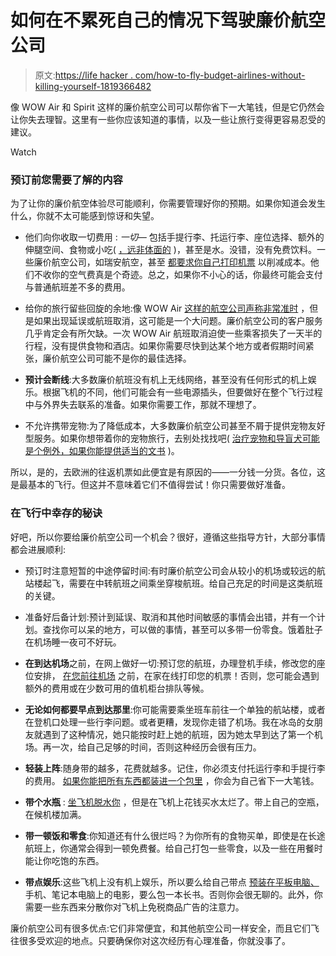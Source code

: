 # 如何在不累死自己的情况下驾驶廉价航空公司

> 原文:[https://life hacker . com/how-to-fly-budget-airlines-without-killing-yourself-1819366482](https://lifehacker.com/how-to-fly-budget-airlines-without-killing-yourself-1819366482)

像 WOW Air 和 Spirit 这样的廉价航空公司可以帮你省下一大笔钱，但是它仍然会让你失去理智。这里有一些你应该知道的事情，以及一些让旅行变得更容易忍受的建议。

Watch

### 预订前您需要了解的内容

为了让你的廉价航空体验尽可能顺利，你需要管理好你的预期。如果你知道会发生什么，你就不太可能感到惊讶和失望。

*   他们向你收取一切费用 : *一切—* 包括手提行李、托运行李、座位选择、额外的伸腿空间、食物或小吃( [，远非体面的](https://thepointsguy.com/2015/05/wow-air-review/) )，甚至是水。没错，没有免费饮料。一些廉价航空公司，如瑞安航空，甚至 [都要求你自己打印机票](http://thriftynomads.com/7-must-know-facts-about-budget-airlines/) 以削减成本。他们不收你的空气费真是个奇迹。总之，如果你不小心的话，你最终可能会支付与普通航班差不多的费用。

*   给你的旅行留些回旋的余地:像 WOW Air [这样的航空公司声称非常准时](https://wowair.us/magazine/wow-air-is-icelands-most-punctual-airline/) ，但是如果出现延误或航班取消，这可能是一个大问题。廉价航空公司的客户服务几乎肯定会有所欠缺。一次 WOW Air 航班取消迫使一些乘客损失了一天半的行程，没有提供食物和酒店。如果你需要尽快到达某个地方或者假期时间紧张，廉价航空公司可能不是你的最佳选择。

*   **预计会断线**:大多数廉价航班没有机上无线网络，甚至没有任何形式的机上娱乐。根据飞机的不同，他们可能会有一些电源插头，但要做好在整个飞行过程中与外界失去联系的准备。如果你需要工作，那就不理想了。

*   不允许携带宠物:为了降低成本，大多数廉价航空公司甚至不屑于提供宠物友好型服务。如果你想带着你的宠物旅行，去别处找找吧( [治疗宠物和导盲犬可能是个例外，如果你能提供适当的文书](http://www.detroitnews.com/story/travel/2017/08/23/6-things-know-before-flying-wow-air/595019001/) )。

所以，是的，去欧洲的往返机票如此便宜是有原因的——一分钱一分货。各位，这是最基本的飞行。但这并不意味着它们不值得尝试！你只需要做好准备。

### 在飞行中幸存的秘诀

好吧，所以你要给廉价航空公司一个机会？很好，遵循这些指导方针，大部分事情都会进展顺利:

*   预订时注意短暂的中途停留时间:有时廉价航空公司会从较小的机场或较远的航站楼起飞，需要在中转航班之间乘坐穿梭航班。给自己充足的时间是这类航班的关键。

*   准备好后备计划:预计到延误、取消和其他时间敏感的事情会出错，并有一个计划。查找你可以呆的地方，可以做的事情，甚至可以多带一份零食。饿着肚子在机场睡一夜可不好玩。

*   **在到达机场**之前，在网上做好一切:预订您的航班，办理登机手续，修改您的座位安排， [在您前往机场](http://www.nomadwallet.com/flying-budget-airlines/) 之前，在家在线打印您的机票！否则，您可能会遇到额外的费用或在少数可用的值机柜台排队等候。

*   **无论如何都要早点到达那里**:你可能需要乘坐班车前往一个单独的航站楼，或者在登机口处理一些行李问题。或者更糟，发现你走错了机场。我在冰岛的女朋友就遇到了这种情况，她只能按时赶上她的航班，因为她太早到达了第一个机场。再一次，给自己足够的时间，否则这种经历会很有压力。

*   **轻装上阵**:随身带的越多，花费就越多。记住，你必须支付托运行李和手提行李的费用。 [如果你能把所有东西都装进一个包里](https://lifehacker.com/how-to-pack-your-whole-vacation-into-a-personal-item-1797207564) ，你会为自己省下一大笔钱。

*   **带个水瓶** : [坐飞机脱水你](https://lifehacker.com/how-to-keep-properly-hydrated-on-a-long-flight-1818728808) ，但是在飞机上花钱买水太烂了。带上自己的空瓶，在候机楼加满。

*   **带一顿饭和零食**:你知道还有什么很烂吗？为你所有的食物买单，即使是在长途航班上，你通常会得到一顿免费餐。给自己打包一些零食，以及一些在用餐时能让你吃饱的东西。

*   **带点娱乐**:这些飞机上没有机上娱乐，所以要么给自己带点 [预装在平板电脑、](https://lifehacker.com/use-a-ziploc-bag-to-turn-your-smartphone-into-an-in-fli-1818733074) 手机、笔记本电脑上的电影，要么包一本长书。否则你会很无聊的。此外，你需要一些东西来分散你对飞机上免税商品广告的注意力。

廉价航空公司有很多优点:它们非常便宜，和其他航空公司一样安全，而且它们飞往很多受欢迎的地点。只要确保你对这次经历有心理准备，你就没事了。